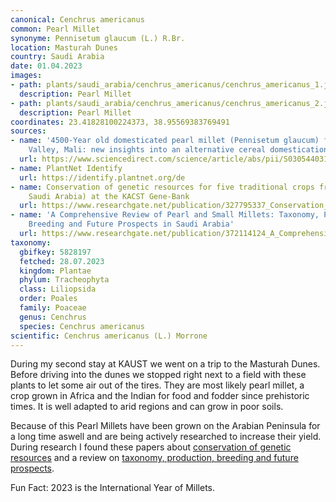 ```yaml
---
canonical: Cenchrus americanus
common: Pearl Millet
synonyme: Pennisetum glaucum (L.) R.Br.
location: Masturah Dunes
country: Saudi Arabia
date: 01.04.2023
images:
- path: plants/saudi_arabia/cenchrus_americanus/cenchrus_americanus_1.jpg
  description: Pearl Millet
- path: plants/saudi_arabia/cenchrus_americanus/cenchrus_americanus_2.jpg
  description: Pearl Millet
coordinates: 23.41828100224373, 38.95569383769491
sources:
- name: '4500-Year old domesticated pearl millet (Pennisetum glaucum) from the Tilemsi
    Valley, Mali: new insights into an alternative cereal domestication pathway'
  url: https://www.sciencedirect.com/science/article/abs/pii/S0305440310003171?via%3Dihub
- name: PlantNet Identify
  url: https://identify.plantnet.org/de
- name: Conservation of genetic resources for five traditional crops from Jazan (SW
    Saudi Arabia) at the KACST Gene-Bank
  url: https://www.researchgate.net/publication/327795337_Conservation_of_genetic_resources_for_five_traditional_crops_from_Jazan_SW_Saudi_Arabia_at_the_KACST_Gene-Bank
- name: 'A Comprehensive Review of Pearl and Small Millets: Taxonomy, Production,
    Breeding and Future Prospects in Saudi Arabia'
  url: https://www.researchgate.net/publication/372114124_A_Comprehensive_Review_of_Pearl_and_Small_Millets_Taxonomy_Production_Breeding_and_Future_Prospects_in_Saudi_Arabia
taxonomy:
  gbifkey: 5828197
  fetched: 28.07.2023
  kingdom: Plantae
  phylum: Tracheophyta
  class: Liliopsida
  order: Poales
  family: Poaceae
  genus: Cenchrus
  species: Cenchrus americanus
scientific: Cenchrus americanus (L.) Morrone
---
```


During my second stay at KAUST we went on a trip to the Masturah Dunes. Before driving into the dunes we stopped right next to a field with these plants to let some air out of the tires. They are most likely pearl millet, a crop grown in Africa and the Indian for food and fodder since prehistoric times. It is well adapted to arid regions and can grow in poor soils.

Because of this Pearl Millets have been grown on the Arabian Peninsula for a long time aswell and are being actively researched to increase their yield. During research I found these papers about <a class="plink" href="https://www.researchgate.net/publication/327795337_Conservation_of_genetic_resources_for_five_traditional_crops_from_Jazan_SW_Saudi_Arabia_at_the_KACST_Gene-Bank"> conservation of genetic resources</a> and a review on <a class="plink" href="https://www.researchgate.net/publication/372114124_A_Comprehensive_Review_of_Pearl_and_Small_Millets_Taxonomy_Production_Breeding_and_Future_Prospects_in_Saudi_Arabia">taxonomy, production, breeding and future prospects</a>.

Fun Fact: 2023 is the International Year of Millets.
